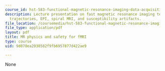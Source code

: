 ```yaml
---
course_id: hst-583-functional-magnetic-resonance-imaging-data-acquisition-and-analysis-fall-2008
description: Lecture presentation on fast magnetic resonance imaging techniques, k-space
  trajectories, EPI, spiral MRI, and susceptibility artifacts.
file_location: /coursemedia/hst-583-functional-magnetic-resonance-imaging-data-acquisition-and-analysis-fall-2008/9d078ea2038582f9fb6957877d422ae9_0924_lw_physics1.pdf
file_type: application/pdf
layout: pdf
title: MR physics and safety for fMRI
type: course
uid: 9d078ea2038582f9fb6957877d422ae9

---
```

None